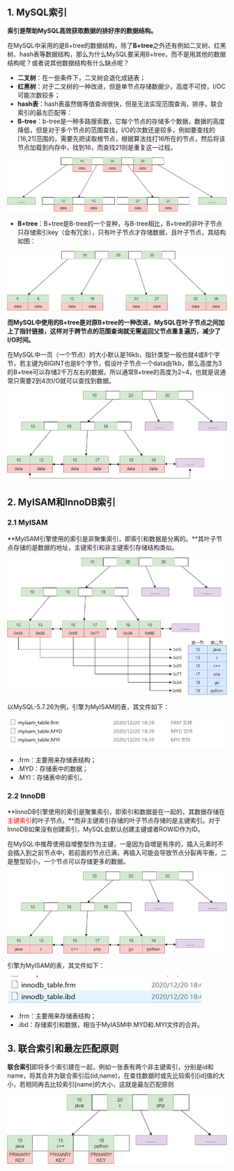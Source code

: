 ## 1. MySQL索引

**索引是帮助MySQL高效获取数据的排好序的数据结构。**

在MySQL中采用的是B+tree的数据结构，除了**B+tree**之外还有例如二叉树、红黑树、hash表等数据结构，那么为什么MySQL要采用B+tree，而不是用其他的数据结构呢？或者说其他数据结构有什么缺点呢？

- **二叉树**：在一些条件下，二叉树会退化成链表；
- **红黑树**：对于二叉树的一种改进，但是单节点存储数据少，高度不可控，I/OC可能次数较多；
- **hash表**：hash表虽然做等值查询很快，但是无法实现范围查询，排序，联合索引的最左匹配等：
- **B-tree**：b-tree是一种多路搜索数，它每个节点的存储多个数据，数据的高度降低，但是对于多个节点的范围查找，I/O的次数还是较多，例如要查找的[16,21]范围的，需要先把读取根节点，根据算法找打16所在的节点，然后将该节点加载到内存中，找到16，而查找21则是重复这一过程。

![](..\images\mysql\b-tree.png)



- **B+tree**：B+tree是B-tree的一个变种，与B-tree相比，B+tree的非叶子节点只存储索引key（会有冗余），只有叶子节点才存储数据，且叶子节点，其结构如图：

![](..\images\mysql\b+tree.png)



**而MySQL中使用的B+tree是对原B+tree的一种改进，MySQL在叶子节点之间加上了指针链接，这样对于跨节点的范围查询就无需返回父节点重复遍历，减少了I/O时间。**

在MySQL中一页（一个节点）的大小默认是16kb，指针类型一般也就4或8个字节，若主键为BIGINT也是8个字节，假设叶子节点一个data由1kb，那么高度为3的B+tree可以存储2千万左右的数据，所以通常B+tree的高度为2~4，也就是说通常只需要2到4次I/O就可以查找到数据。

![](..\images\mysql\b+tree2.png)





## 2. MyISAM和InnoDB索引

### 2.1 MyISAM

**MyISAM引擎使用的索引是非聚集索引，即索引和数据是分离的。**其叶子节点存储的是数据的地址，主键索引和非主键索引存储结构类似。

![](..\images\mysql\MyIASM.png)

以MySQL-5.7.26为例，引擎为MyISAM的表，其文件如下：

![image-20201220211144142](..\images\mysql\MyIASM-1.png) 

- .frm：主要用来存储表结构；
- .MYD：存储表中的数据；
- .MYI：存储表中的索引。



### 2.2 InnoDB

**InnoDB引擎使用的索引是聚集索引，即索引和数据是在一起的，其数据存储在<font color="red">主键索引</font>的叶子节点。**而非主键索引存储的叶子节点存储的是主键索引。对于InnoDB如果没有创建索引，MySQL会默认创建主键或者ROWID作为ID。

在MySQL中推荐使用自增整型作为主键，一是因为自增是有序的，插入元素时不会插入到之前节点中，若前面的节点已满，再插入可能会导致节点分裂再平衡，二是整型较小，一个节点可以存储更多的数据。

![](..\images\mysql\InnoDB.png)



引擎为MyISAM的表，其文件如下：

![image-20201220212445439](..\images\mysql\InnoDB-2.png) 

- .frm：主要用来存储表结构；
- .ibd：存储索引和数据，相当于MyIASM中.MYD和.MYI文件的合并。



## 3. 联合索引和最左匹配原则

**联合索引**即将多个索引建在一起，例如一张表有两个非主键索引，分别是id和name，将其合并为联合索引后(id,name)，在查找数据时或先比较索引[id]值的大小，若相同再去比较索引[name]的大小，这就是最左匹配原则

![](..\images\mysql\lh.png)